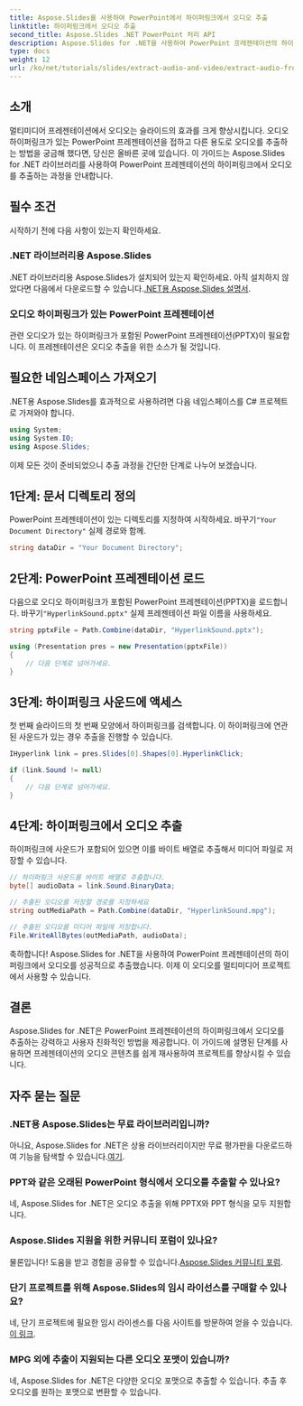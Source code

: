 ```yaml
---
title: Aspose.Slides를 사용하여 PowerPoint에서 하이퍼링크에서 오디오 추출
linktitle: 하이퍼링크에서 오디오 추출
second_title: Aspose.Slides .NET PowerPoint 처리 API
description: Aspose.Slides for .NET을 사용하여 PowerPoint 프레젠테이션의 하이퍼링크에서 오디오를 추출하는 방법을 알아보세요. 이 단계별 가이드는 명확한 지침을 제공합니다.
type: docs
weight: 12
url: /ko/net/tutorials/slides/extract-audio-and-video/extract-audio-from-hyperlinks/
---
```

## 소개

멀티미디어 프레젠테이션에서 오디오는 슬라이드의 효과를 크게 향상시킵니다. 오디오 하이퍼링크가 있는 PowerPoint 프레젠테이션을 접하고 다른 용도로 오디오를 추출하는 방법을 궁금해 했다면, 당신은 올바른 곳에 있습니다. 이 가이드는 Aspose.Slides for .NET 라이브러리를 사용하여 PowerPoint 프레젠테이션의 하이퍼링크에서 오디오를 추출하는 과정을 안내합니다.

## 필수 조건

시작하기 전에 다음 사항이 있는지 확인하세요.

### .NET 라이브러리용 Aspose.Slides

 .NET 라이브러리용 Aspose.Slides가 설치되어 있는지 확인하세요. 아직 설치하지 않았다면 다음에서 다운로드할 수 있습니다.[.NET용 Aspose.Slides 설명서](https://reference.aspose.com/slides/net/).

### 오디오 하이퍼링크가 있는 PowerPoint 프레젠테이션

관련 오디오가 있는 하이퍼링크가 포함된 PowerPoint 프레젠테이션(PPTX)이 필요합니다. 이 프레젠테이션은 오디오 추출을 위한 소스가 될 것입니다.

## 필요한 네임스페이스 가져오기

.NET용 Aspose.Slides를 효과적으로 사용하려면 다음 네임스페이스를 C# 프로젝트로 가져와야 합니다.

```csharp
using System;
using System.IO;
using Aspose.Slides;
```

이제 모든 것이 준비되었으니 추출 과정을 간단한 단계로 나누어 보겠습니다.

## 1단계: 문서 디렉토리 정의

 PowerPoint 프레젠테이션이 있는 디렉토리를 지정하여 시작하세요. 바꾸기`"Your Document Directory"` 실제 경로와 함께.

```csharp
string dataDir = "Your Document Directory";
```

## 2단계: PowerPoint 프레젠테이션 로드

 다음으로 오디오 하이퍼링크가 포함된 PowerPoint 프레젠테이션(PPTX)을 로드합니다. 바꾸기`"HyperlinkSound.pptx"` 실제 프레젠테이션 파일 이름을 사용하세요.

```csharp
string pptxFile = Path.Combine(dataDir, "HyperlinkSound.pptx");

using (Presentation pres = new Presentation(pptxFile))
{
    // 다음 단계로 넘어가세요.
}
```

## 3단계: 하이퍼링크 사운드에 액세스

첫 번째 슬라이드의 첫 번째 모양에서 하이퍼링크를 검색합니다. 이 하이퍼링크에 연관된 사운드가 있는 경우 추출을 진행할 수 있습니다.

```csharp
IHyperlink link = pres.Slides[0].Shapes[0].HyperlinkClick;

if (link.Sound != null)
{
    // 다음 단계로 넘어가세요.
}
```

## 4단계: 하이퍼링크에서 오디오 추출

하이퍼링크에 사운드가 포함되어 있으면 이를 바이트 배열로 추출해서 미디어 파일로 저장할 수 있습니다.

```csharp
// 하이퍼링크 사운드를 바이트 배열로 추출합니다.
byte[] audioData = link.Sound.BinaryData;

// 추출된 오디오를 저장할 경로를 지정하세요
string outMediaPath = Path.Combine(dataDir, "HyperlinkSound.mpg");

// 추출된 오디오를 미디어 파일에 저장합니다.
File.WriteAllBytes(outMediaPath, audioData);
```

축하합니다! Aspose.Slides for .NET을 사용하여 PowerPoint 프레젠테이션의 하이퍼링크에서 오디오를 성공적으로 추출했습니다. 이제 이 오디오를 멀티미디어 프로젝트에서 사용할 수 있습니다.

## 결론

Aspose.Slides for .NET은 PowerPoint 프레젠테이션의 하이퍼링크에서 오디오를 추출하는 강력하고 사용자 친화적인 방법을 제공합니다. 이 가이드에 설명된 단계를 사용하면 프레젠테이션의 오디오 콘텐츠를 쉽게 재사용하여 프로젝트를 향상시킬 수 있습니다.

## 자주 묻는 질문

### .NET용 Aspose.Slides는 무료 라이브러리입니까?
 아니요, Aspose.Slides for .NET은 상용 라이브러리이지만 무료 평가판을 다운로드하여 기능을 탐색할 수 있습니다.[여기](https://releases.aspose.com/).

### PPT와 같은 오래된 PowerPoint 형식에서 오디오를 추출할 수 있나요?
네, Aspose.Slides for .NET은 오디오 추출을 위해 PPTX와 PPT 형식을 모두 지원합니다.

### Aspose.Slides 지원을 위한 커뮤니티 포럼이 있나요?
 물론입니다! 도움을 받고 경험을 공유할 수 있습니다.[Aspose.Slides 커뮤니티 포럼](https://forum.aspose.com/).

### 단기 프로젝트를 위해 Aspose.Slides의 임시 라이선스를 구매할 수 있나요?
네, 단기 프로젝트에 필요한 임시 라이센스를 다음 사이트를 방문하여 얻을 수 있습니다.[이 링크](https://purchase.aspose.com/temporary-license/).

### MPG 외에 추출이 지원되는 다른 오디오 포맷이 있습니까?
네, Aspose.Slides for .NET은 다양한 오디오 포맷으로 추출할 수 있습니다. 추출 후 오디오를 원하는 포맷으로 변환할 수 있습니다.